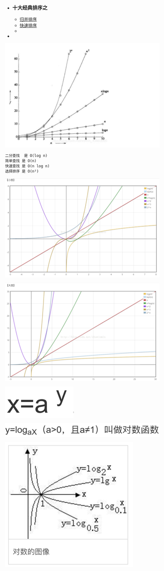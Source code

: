 * ### 十大经典排序之
  
  * [归并排序](/docs/dataStructures-algorithms/algorithms/归并排序.html)
  * [快速排序](/docs/dataStructures-algorithms/algorithms/快速排序.html)
  * 
* 

![image-20210131164909869](readme.assets/image-20210131164909869.png)

```
二分查找  是 O(log n)
简单查找 是 O(n)
快速查找 是 O(n log n)
选择排序 是 O(n²)

```

![image-20210131173043455](readme.assets/image-20210131173043455.png)

![image-20210131173101853](readme.assets/image-20210131173101853.png)

![image-20210131203826302](readme.assets/image-20210131203826302.png)

![image-20210131203902119](readme.assets/image-20210131203902119.png)

![image-20210131203949165](readme.assets/image-20210131203949165.png)



